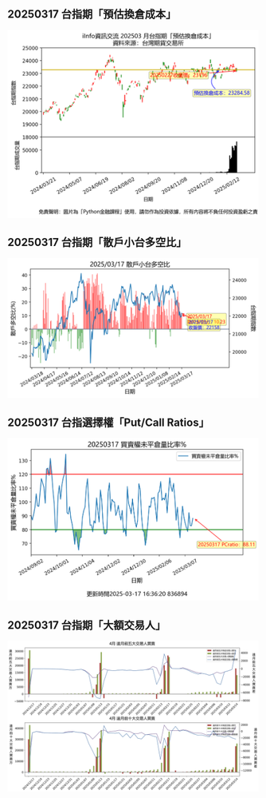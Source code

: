 ## 20250317 台指期「預估換倉成本」
![](images/txfcost.png)

## 20250317 台指期「散戶小台多空比」
![](images/bbiri.png)

## 20250317 台指選擇權「Put/Call Ratios」
![](images/pcratio.png)

## 20250317 台指期「大額交易人」
![](images/blocktrade.png)

